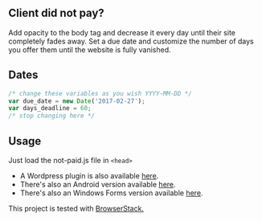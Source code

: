 ## Client did not pay?


Add opacity to the body tag and decrease it every day until their site completely fades away. Set a due date and customize the number of days you offer them until the website is fully vanished. 

## Dates
```javascript
/* change these variables as you wish YYYY-MM-DD */
var due_date = new Date('2017-02-27');
var days_deadline = 60;
/* stop changing here */
```


## Usage
Just load the not-paid.js file in ```<head>```

- A Wordpress plugin is also available [here](https://github.com/SurfEdge/not-paid-wp).
- There's also an Android version available [here](https://github.com/theapache64/faded).
- There's also an Windows Forms version available [here](https://github.com/g-otn/winforms-not-paid).


This project is tested with [BrowserStack.](https://www.browserstack.com/)

